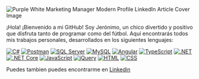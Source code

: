 ![Purple White Marketing Manager Modern Profile LinkedIn Article Cover Image](https://user-images.githubusercontent.com/67290291/233139412-0010c208-97f8-4bdc-a020-b7ab7fe7337b.png)

¡Hola! ¡Bienvenido a mi GitHub! Soy Jerónimo, un chico divertido y positivo que disfruta tanto de programar como del fútbol. Aquí encontrarás todos mis trabajos personales, desarrollados en los siguientes lenguajes:

[![C#](https://img.shields.io/badge/C%23-800080?style=flat&logo=c-sharp&logoColor=white)](https://docs.microsoft.com/en-us/dotnet/csharp/)
[![Postman](https://img.shields.io/badge/Postman-FF6C37?style=flat&logo=postman&logoColor=white)](https://www.postman.com/)
[![SQL Server](https://img.shields.io/badge/SQL%20Server-CC2927?style=flat&logo=microsoft-sql-server&logoColor=white)](https://www.microsoft.com/en-us/sql-server)
[![MySQL](https://img.shields.io/badge/MySQL-4479A1?style=flat&logo=mysql&logoColor=white)](https://www.mysql.com/)
[![Angular](https://img.shields.io/badge/Angular-DD0031?style=flat&logo=angular&logoColor=white)](https://angular.io/)
[![TypeScript](https://img.shields.io/badge/TypeScript-007ACC?style=flat&logo=typescript&logoColor=white)](https://www.typescriptlang.org/)
[![.NET](https://img.shields.io/badge/.NET-512BD4?style=flat&logo=dotnet&logoColor=white)](https://dotnet.microsoft.com/)
[![.NET Core](https://img.shields.io/badge/.NET%20Core-5C2D91?style=flat&logo=dotnet&logoColor=white)](https://dotnet.microsoft.com/)
[![JavaScript](https://img.shields.io/badge/JavaScript-F7DF1E?style=flat&logo=javascript&logoColor=black)](https://developer.mozilla.org/en-US/docs/Web/JavaScript)
[![jQuery](https://img.shields.io/badge/jQuery-0769AD?style=flat&logo=jquery&logoColor=white)](https://jquery.com/)
[![HTML](https://img.shields.io/badge/HTML5-E34F26?style=flat&logo=html5&logoColor=white)](https://developer.mozilla.org/en-US/docs/Web/HTML)
[![CSS](https://img.shields.io/badge/CSS3-1572B6?style=flat&logo=css3&logoColor=white)](https://developer.mozilla.org/en-US/docs/Web/CSS)

Puedes tambien puedes encontrarme en [Linkedin](https://www.linkedin.com/in/jeronimo-vera-galvalisi-31b0a7178/)


